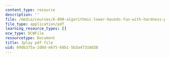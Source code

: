 ```yaml
---
content_type: resource
description: ''
file: /media/courses/6-890-algorithmic-lower-bounds-fun-with-hardness-proofs-fall-2014/69db375a2d8de67568b15b3a47318d38_28WhZvnvsAg.pdf
file_type: application/pdf
learning_resource_types: []
ocw_type: OCWFile
resourcetype: Document
title: 3play pdf file
uid: 69db375a-2d8d-e675-68b1-5b3a47318d38
---
```

